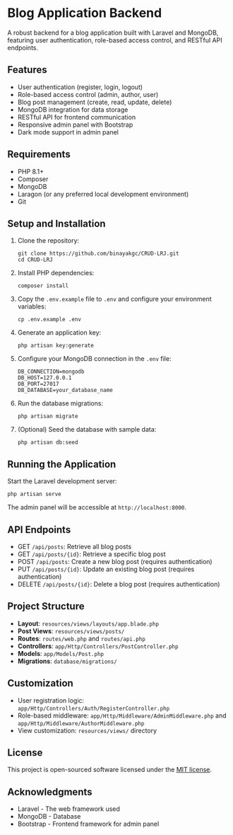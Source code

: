 # Blog Application Backend

A robust backend for a blog application built with Laravel and MongoDB, featuring user authentication, role-based access control, and RESTful API endpoints.

## Features

- User authentication (register, login, logout)
- Role-based access control (admin, author, user)
- Blog post management (create, read, update, delete)
- MongoDB integration for data storage
- RESTful API for frontend communication
- Responsive admin panel with Bootstrap
- Dark mode support in admin panel

## Requirements

- PHP 8.1+
- Composer
- MongoDB
- Laragon (or any preferred local development environment)
- Git

## Setup and Installation

1. Clone the repository:
   ```
   git clone https://github.com/binayakgc/CRUD-LRJ.git
   cd CRUD-LRJ
   ```

2. Install PHP dependencies:
   ```
   composer install
   ```

3. Copy the `.env.example` file to `.env` and configure your environment variables:
   ```
   cp .env.example .env
   ```

4. Generate an application key:
   ```
   php artisan key:generate
   ```

5. Configure your MongoDB connection in the `.env` file:
   ```
   DB_CONNECTION=mongodb
   DB_HOST=127.0.0.1
   DB_PORT=27017
   DB_DATABASE=your_database_name
   ```

6. Run the database migrations:
   ```
   php artisan migrate
   ```

7. (Optional) Seed the database with sample data:
   ```
   php artisan db:seed
   ```

## Running the Application

Start the Laravel development server:
```
php artisan serve
```

The admin panel will be accessible at `http://localhost:8000`.

## API Endpoints

- GET `/api/posts`: Retrieve all blog posts
- GET `/api/posts/{id}`: Retrieve a specific blog post
- POST `/api/posts`: Create a new blog post (requires authentication)
- PUT `/api/posts/{id}`: Update an existing blog post (requires authentication)
- DELETE `/api/posts/{id}`: Delete a blog post (requires authentication)

## Project Structure

- **Layout**: `resources/views/layouts/app.blade.php`
- **Post Views**: `resources/views/posts/`
- **Routes**: `routes/web.php` and `routes/api.php`
- **Controllers**: `app/Http/Controllers/PostController.php`
- **Models**: `app/Models/Post.php`
- **Migrations**: `database/migrations/`

## Customization

- User registration logic: `app/Http/Controllers/Auth/RegisterController.php`
- Role-based middleware: `app/Http/Middleware/AdminMiddleware.php` and `app/Http/Middleware/AuthorMiddleware.php`
- View customization: `resources/views/` directory

## License

This project is open-sourced software licensed under the [MIT license](https://opensource.org/licenses/MIT).

## Acknowledgments

- Laravel - The web framework used
- MongoDB - Database
- Bootstrap - Frontend framework for admin panel

